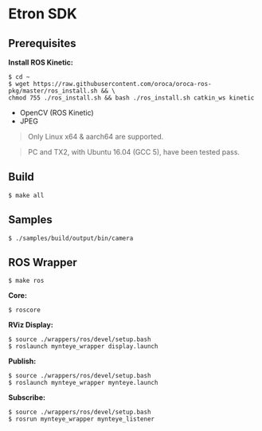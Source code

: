 
# Etron SDK

## Prerequisites

**Install ROS Kinetic:**

```
$ cd ~
$ wget https://raw.githubusercontent.com/oroca/oroca-ros-pkg/master/ros_install.sh && \
chmod 755 ./ros_install.sh && bash ./ros_install.sh catkin_ws kinetic
```

* OpenCV (ROS Kinetic)
* JPEG

> Only Linux x64 & aarch64 are supported.

> PC and TX2, with Ubuntu 16.04 (GCC 5), have been tested pass.

## Build

```
$ make all
```

## Samples

```
$ ./samples/build/output/bin/camera
```

## ROS Wrapper

```
$ make ros
```

**Core:**

```
$ roscore
```

**RViz Display:**

```
$ source ./wrappers/ros/devel/setup.bash
$ roslaunch mynteye_wrapper display.launch
```

**Publish:**

```
$ source ./wrappers/ros/devel/setup.bash
$ roslaunch mynteye_wrapper mynteye.launch
```

**Subscribe:**

```
$ source ./wrappers/ros/devel/setup.bash
$ rosrun mynteye_wrapper mynteye_listener
```
